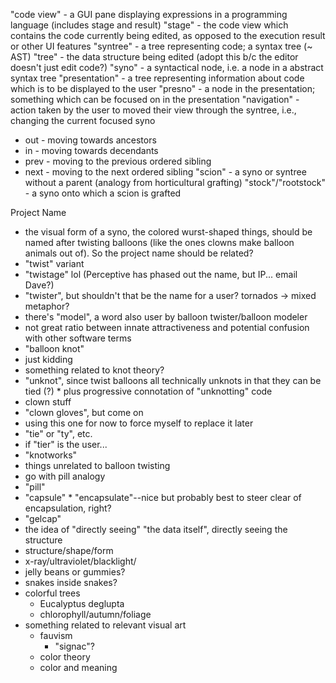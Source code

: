 "code view" - a GUI pane displaying expressions in a programming language (includes stage and result)
"stage" - the code view which contains the code currently being edited, as opposed to the execution result or other UI features
"syntree" - a tree representing code; a syntax tree (~ AST)
"tree" - the data structure being edited (adopt this b/c the editor doesn't just edit code?)
"syno" - a syntactical node, i.e. a node in a abstract syntax tree
"presentation" - a tree representing information about code which is to be displayed to the user
"presno" - a node in the presentation; something which can be focused on in the presentation
"navigation" - action taken by the user to moved their view through the syntree, i.e., changing the current focused syno
 * out - moving towards ancestors
 * in - moving towards decendants
 * prev - moving to the previous ordered sibling
 * next - moving to the next ordered sibling
"scion" - a syno or syntree without a parent (analogy from horticultural grafting)
"stock"/"rootstock" - a syno onto which a scion is grafted

Project Name
 * the visual form of a syno, the colored wurst-shaped things, should be named after twisting balloons (like the ones clowns make balloon animals out of). So the project name should be related?
  * "twist" variant
   * "twistage" lol (Perceptive has phased out the name, but IP... email Dave?)
   * "twister", but shouldn't that be the name for a user? tornados -> mixed metaphor?
  * there's "model", a word also user by balloon twister/balloon modeler
   * not great ratio between innate attractiveness and potential confusion with other software terms
  * "balloon knot"
   * just kidding
  * something related to knot theory?
   * "unknot", since twist balloons all technically unknots in that they can be tied (?)
    * plus progressive connotation of "unknotting" code
  * clown stuff
   * "clown gloves", but come on
   * using this one for now to force myself to replace it later
  * "tie" or "ty", etc.
   * if "tier" is the user...
  * "knotworks"
 * things unrelated to balloon twisting
  * go with pill analogy
   * "pill"
   * "capsule"
    * "encapsulate"--nice but probably best to steer clear of encapsulation, right?
   * "gelcap"
  * the idea of "directly seeing" "the data itself", directly seeing the structure
   * structure/shape/form
   * x-ray/ultraviolet/blacklight/
  * jelly beans or gummies?
  * snakes inside snakes?
  * colorful trees
    * Eucalyptus deglupta
    * chlorophyll/autumn/foliage
  * something related to relevant visual art
    * fauvism
      * "signac"?
    * color theory
    * color and meaning
